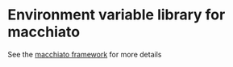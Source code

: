 # Environment variable library for macchiato

See the [macchiato framework](https://github.com/macchiato-framework) for more details
